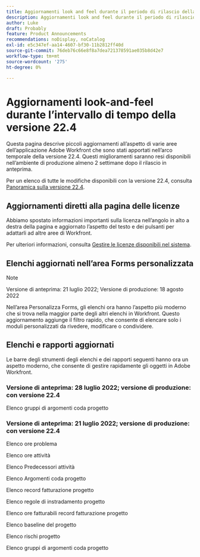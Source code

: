 ```yaml
---
title: Aggiornamenti look and feel durante il periodo di rilascio della versione 22.4
description: Aggiornamenti look and feel durante il periodo di rilascio della versione 22.4
author: Luke
draft: Probably
feature: Product Announcements
recommendations: noDisplay, noCatalog
exl-id: e5c347ef-aa14-4607-bf30-11b2812ff40d
source-git-commit: 76deb76c66e8f8a7dea721378591ae035b8d42e7
workflow-type: tm+mt
source-wordcount: '275'
ht-degree: 0%

---
```


# Aggiornamenti look-and-feel durante l’intervallo di tempo della versione 22.4

Questa pagina descrive piccoli aggiornamenti all’aspetto di varie aree dell’applicazione Adobe Workfront che sono stati apportati nell’arco temporale della versione 22.4. Questi miglioramenti saranno resi disponibili nell’ambiente di produzione almeno 2 settimane dopo il rilascio in anteprima.

Per un elenco di tutte le modifiche disponibili con la versione 22.4, consulta [Panoramica sulla versione 22.4](/help/quicksilver/product-announcements/product-releases/22.4-release-activity/22-4-release-overview.md).

## Aggiornamenti diretti alla pagina delle licenze

Abbiamo spostato informazioni importanti sulla licenza nell’angolo in alto a destra della pagina e aggiornato l’aspetto del testo e dei pulsanti per adattarli ad altre aree di Workfront.

Per ulteriori informazioni, consulta [Gestire le licenze disponibili nel sistema](/help/quicksilver/administration-and-setup/get-started-wf-administration/manage-available-licenses-in-your-system.md).

## Elenchi aggiornati nell’area Forms personalizzata

>[!NOTE]
>
>Versione di anteprima: 21 luglio 2022; Versione di produzione: 18 agosto 2022

Nell’area Personalizza Forms, gli elenchi ora hanno l’aspetto più moderno che si trova nella maggior parte degli altri elenchi in Workfront. Questo aggiornamento aggiunge il filtro rapido, che consente di elencare solo i moduli personalizzati da rivedere, modificare o condividere.

## Elenchi e rapporti aggiornati

Le barre degli strumenti degli elenchi e dei rapporti seguenti hanno ora un aspetto moderno, che consente di gestire rapidamente gli oggetti in Adobe Workfront.

### Versione di anteprima: 28 luglio 2022; versione di produzione: con versione 22.4

Elenco gruppi di argomenti coda progetto

### Versione di anteprima: 21 luglio 2022; versione di produzione: con versione 22.4

Elenco ore problema

Elenco ore attività

Elenco Predecessori attività

Elenco Argomenti coda progetto

Elenco record fatturazione progetto

Elenco regole di instradamento progetto

Elenco ore fatturabili record fatturazione progetto

Elenco baseline del progetto

Elenco rischi progetto

Elenco gruppi di argomenti coda progetto
